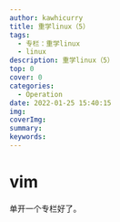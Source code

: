 ```yaml
---
author: kawhicurry
title: 重学linux（5）
tags:
  - 专栏：重学linux
  - linux
description: 重学linux（5）
top: 0
cover: 0
categories:
  - Operation
date: 2022-01-25 15:40:15
img:
coverImg:
summary:
keywords:
---
```


# vim

单开一个专栏好了。
